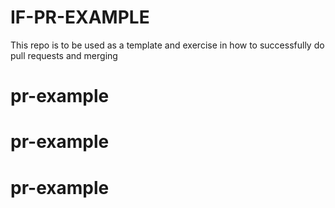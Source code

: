 # IF-PR-EXAMPLE
This repo is to be used as a template and exercise in how to successfully do pull requests and merging

# pr-example
# pr-example
# pr-example
